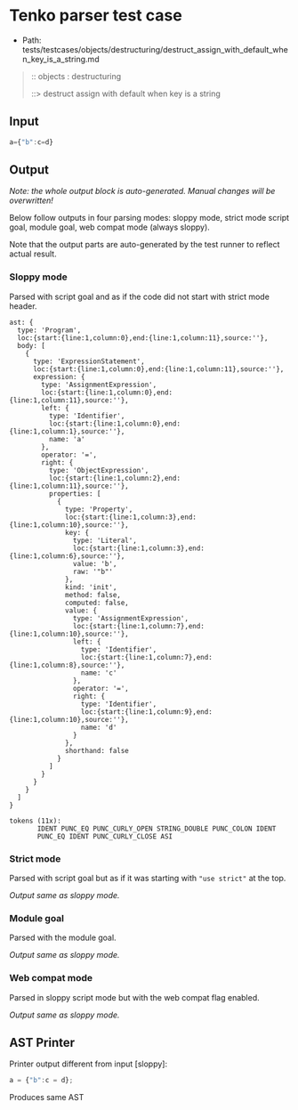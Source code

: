 # Tenko parser test case

- Path: tests/testcases/objects/destructuring/destruct_assign_with_default_when_key_is_a_string.md

> :: objects : destructuring
>
> ::> destruct assign with default when key is a string

## Input

`````js
a={"b":c=d}
`````

## Output

_Note: the whole output block is auto-generated. Manual changes will be overwritten!_

Below follow outputs in four parsing modes: sloppy mode, strict mode script goal, module goal, web compat mode (always sloppy).

Note that the output parts are auto-generated by the test runner to reflect actual result.

### Sloppy mode

Parsed with script goal and as if the code did not start with strict mode header.

`````
ast: {
  type: 'Program',
  loc:{start:{line:1,column:0},end:{line:1,column:11},source:''},
  body: [
    {
      type: 'ExpressionStatement',
      loc:{start:{line:1,column:0},end:{line:1,column:11},source:''},
      expression: {
        type: 'AssignmentExpression',
        loc:{start:{line:1,column:0},end:{line:1,column:11},source:''},
        left: {
          type: 'Identifier',
          loc:{start:{line:1,column:0},end:{line:1,column:1},source:''},
          name: 'a'
        },
        operator: '=',
        right: {
          type: 'ObjectExpression',
          loc:{start:{line:1,column:2},end:{line:1,column:11},source:''},
          properties: [
            {
              type: 'Property',
              loc:{start:{line:1,column:3},end:{line:1,column:10},source:''},
              key: {
                type: 'Literal',
                loc:{start:{line:1,column:3},end:{line:1,column:6},source:''},
                value: 'b',
                raw: '"b"'
              },
              kind: 'init',
              method: false,
              computed: false,
              value: {
                type: 'AssignmentExpression',
                loc:{start:{line:1,column:7},end:{line:1,column:10},source:''},
                left: {
                  type: 'Identifier',
                  loc:{start:{line:1,column:7},end:{line:1,column:8},source:''},
                  name: 'c'
                },
                operator: '=',
                right: {
                  type: 'Identifier',
                  loc:{start:{line:1,column:9},end:{line:1,column:10},source:''},
                  name: 'd'
                }
              },
              shorthand: false
            }
          ]
        }
      }
    }
  ]
}

tokens (11x):
       IDENT PUNC_EQ PUNC_CURLY_OPEN STRING_DOUBLE PUNC_COLON IDENT
       PUNC_EQ IDENT PUNC_CURLY_CLOSE ASI
`````

### Strict mode

Parsed with script goal but as if it was starting with `"use strict"` at the top.

_Output same as sloppy mode._

### Module goal

Parsed with the module goal.

_Output same as sloppy mode._

### Web compat mode

Parsed in sloppy script mode but with the web compat flag enabled.

_Output same as sloppy mode._

## AST Printer

Printer output different from input [sloppy]:

````js
a = {"b":c = d};
````

Produces same AST

